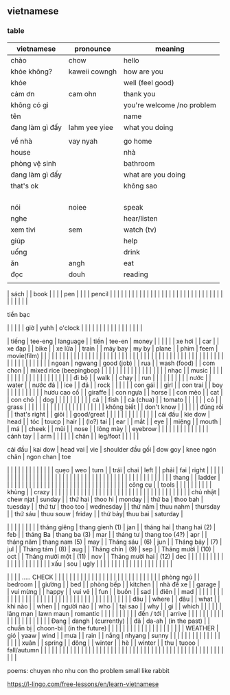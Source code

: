 ## vietnamese


### table

| vietnamese | pronounce | meaning |
| --- | --- | --- |
| chào | chow | hello |
| khỏe không? | kaweii cowngh | how are you |
| khỏe |  | well (feel good) |
| cảm ơn | cam ohn | thank you |
| không có gì |  | you're welcome /no problem |
| tên  |  | name |
| đang làm gì đấy | lahm yee yiee | what you doing |
|  |  |  |
| về nhà | vay nyah | go home |
| house |  | nhà |
| phòng vệ sinh |  | bathroom |
| đang làm gì đấy |  | what are you doing |
| that's ok |  | không sao |
|  |  |  |
|  |  |  |
|  |  |  |
|  |  |  |
| nói | noiee | speak |
| nghe |  | hear/listen |
| xem tivi | sem | watch (tv) |
| giúp |  | help |
| uống |  | drink |
| ăn | angh | eat |
| đọc | douh | reading |
|  |  |  |

| sách |  | book |
|  |  | pen |
|  |  | pencil |
|  |  |  |
|  |  |  |
|  |  |  |
|  |  |  |
|  |  |  |
|  |  |  |
|  |  |  |
|  |  |  |
|  |  |  |


tiền bạc

|  |  |  |
| giờ | yuhh | o'clock |
|  |  |  |
|  |  |  |
|  |  |  |
|  |  |  |

| tiếng | tee-eng | language |
| tiền | tee-en | money |
|  |  |  |
| xe hơi |  | car |
| xe đạp |  | bike |
| xe lửa |  | train |
| máy bay | my by | plane |
| phim | feem | movie(film) |
|  |  |  |
|  |  |  |
|  |  |  |
|  |  |  |
|  |  |  |
|  |  |  |
|  |  |  |
|  |  |  |
|  |  |  |
|  |  |  |
|  |  |  |
|  |  |  |
|  |  |  |
|  |  |  |
|  |  |  |
| ngoan | ngwang | good (job) |
| rua |  | wash (food) |
| com chon |  | mixed rice (beepingbop) |
|  |  |  |
|  |  |  |
|  |  |  |
|  |  |  |
| nhạc |  | music |
|  |  |  |
|  |  |  |
|  |  |  |
|  |  |  |
|  |  |  |
| đi bộ |  | walk |
| chạy |  | run |
|  |  |  |
|  |  |  |
| nước |  | water |
| nước đá |  | ice |
| đá |  | rock |
|  |  |  |
| con gái |  | girl |
| con trai |  | boy |
|  |  |  |
|  |  |  |
| hươu cao cổ |  | giraffe |
| con ngựa |  | horse |
| con mèo |  | cat |
| con chó |  | dog |
|  |  |  |
|  |  |  |
| cá |  | fish |
| cà (chua) |  | tomato |
|  |  |  |
| cỏ |  | grass |
|  |  |  |
|  |  |  |
|  |  |  |
|  |  |  |
|  |  |  |
| không biết |  | don't know |
|  |  |  |
| đúng rồi |  | that's right |
| giỏi |  | good/great |
|  |  |  |
|  |  |  |
|  |  |  |
| cái đầu | kie dow | head |
| tóc | toucp | hair |
| (lo?) tai |  | ear |
| mắt |  | eye |
| miệng |  | mouth |
| má |  | cheek |
| mũi |  | nose |
| lông mày |  | eyebrow |
|  |  |  |
|  |  |  |
|  |  |  |
| cánh tay |  | arm |
|  |  |  |
| chân |  | leg/foot |
|  |  |  |


cái đầu | kai dow |  head
vai | vie | shoulder
đầu gối | dow goy | knee
ngón chân | ngon chan | toe


|  |  |  |
|  |  |  |
|  |  |  |
| quẹo | weo | turn |
| trái | chai | left |
| phải | fai | right |
|  |  |  |
|  |  |  |
|  |  |  |
|  |  |  |
|  |  |  |
|  |  |  |
|  |  |  |
|  |  |  |
|  |  |  |
|  |  |  |
|  |  |  |
|  |  |  |
| thang |  | ladder |
|  |  |  |
|  |  |  |
|  |  |  |
|  |  |  |
|  |  |  |
|  |  |  |
|  |  |  |
|  |  |  |
| công cụ |  | tools |
|  |  |  |
|  |  |  |
| khùng |  | crazy |
|  |  |  |
|  |  |  |
|  |  |  |
|  |  |  |
|  |  |  |
|  |  |  |
|  |  |  |
|  |  |  |
|  |  |  |
| chủ nhật | chew njat | sunday |
| thứ hai | thoo hi | monday |
| thứ ba | thoo bah | tuesday |
| thứ tư | thoo too | wednesday |
| thứ năm | thuu nahm | thursday |
| thứ sáu | thuu souw | friday |
| thứ bảy| thuu bai | saturday |

|  |  |  |
|  |  |  |
| tháng giêng | thang gienh (1) | jan |
| tháng hai | thang hai (2) | feb |
| tháng Ba | thang ba (3) | mar |
| tháng tư | thang too (4?) | apr |
| tháng năm | thang nam (5) | may |
| Tháng sáu | (6) | jun |
| Tháng bảy | (7) | jul |
| Tháng tám | (8) | aug |
| Tháng chín | (9) | sep |
| Tháng mười | (10) | oct |
| Tháng mười một | (11) | nov |
| Tháng mười hai | (12) | dec |
|  |  |  |
|  |  |  |
|  |  |  |
|  |  |  |
|  |  |  |
| xấu  | sou | ugly |
|  |  |  |
|  |  |  |
|  |  |  |
|  |  |  |
|  |  |  |

|  |  |  |
..... CHECK
|  |  |  |
|  |  |  |
|  |  |  |
|  |  |  |
|  |  |  |
|  |  |  |
|  |  |  |
| phòng ngủ |  | bedroom |
| giường |  | bed |
| phòng bếp |  | kitchen |
| nhà để xe |  | garage |
| vui mừng |  | happy |
| vui vẻ |  | fun |
| buồn |  | sad |
| điên |  | mad |
|  |  |  |
|  |  |  |
|  |  |  |
|  |  |  |
|  |  |  |
|  |  |  |
|  |  |  |
|  |  |  |
|  |  |  |
|  |  |  |
| đâu |  | where |
| đâu |  | what |
| khi nào |  | when |
| người nào |  | who |
| tại sao |  | why |
| gì |  | which |
|  |  |  |
| lãng mạn | lawn maun | romantic |
|  |  |  |
|  |  |  |
| đến / tới |  | arrive |
|  |  |  |
|  |  |  |
|  |  |  |
|  |  |  |
|  |  |  |
| Đang | dangh | (currently) |
| đã | da-ah | (in the past) |
| chuẩn bị | choon-bi | (in the future) |
|  |  |  |
|  |  |  |
|  |  |  |
|  |  |  |
|  |  |  |
WEATHER
| gió | yaaw | wind |
| mưa |  | rain |
| nắng | nhyang | sunny |
|  |  |  |
|  |  |  |
|  |  |  |
|  |  |  |
| xuân |  | spring |
| đông |  | winter |
| hè |  | winter |
| thu | tuooo | fall/autumn |
|  |  |  |
|  |  |  |
|  |  |  |
|  |  |  |
|  |  |  |
|  |  |  |
|  |  |  |
|  |  |  |
|  |  |  |
|  |  |  |
|  |  |  |
|  |  |  |
|  |  |  |


poems:
chuyen nho nhu con tho
problem small like rabbit




https://l-lingo.com/free-lessons/en/learn-vietnamese
